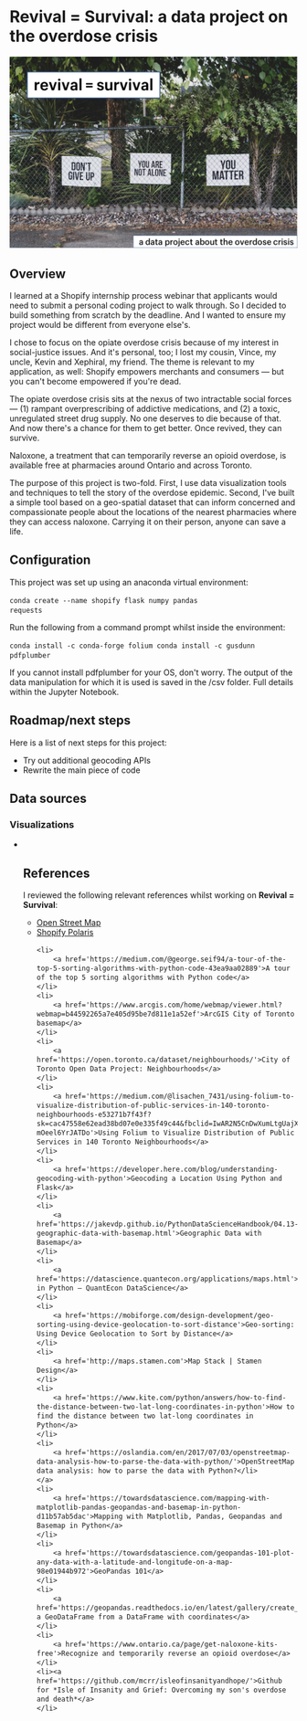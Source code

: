 # Revival = Survival: a data project on the overdose crisis

<img src="img/revival_hero_image-dan-meyers-unsplash.png">

## Overview
I learned at a Shopify internship process webinar that applicants would need to submit a personal coding project to walk through. So I decided to build something from scratch by the deadline. And I wanted to ensure my project would be different from everyone else's. 

I chose to focus on the opiate overdose crisis because of my interest in social-justice issues. And it's personal, too; I lost my cousin, Vince, my uncle, Kevin and Xephiral, my friend. The theme is relevant to my application, as well: Shopify empowers merchants and consumers — but you can't become empowered if you're dead. 

The opiate overdose crisis sits at the nexus of two intractable social forces — (1) rampant overprescribing of addictive medications, and (2) a toxic, unregulated street drug supply. No one deserves to die because of that. And now there's a chance for them to get better. Once revived, they can survive.

Naloxone, a treatment that can temporarily reverse an opioid overdose, is available free at pharmacies around Ontario and across Toronto. 

The purpose of this project is two-fold. First, I use data visualization tools and techniques to tell the story of the overdose epidemic. Second, I've built a simple tool based on a geo-spatial dataset that can inform concerned and compassionate people about the locations of the nearest pharmacies where they can access naloxone. Carrying it on their person, anyone can save a life. 

## Configuration
This project was set up using an anaconda virtual environment:

<code>conda create --name shopify flask  numpy pandas requests</code> 

Run the following from a command prompt whilst inside the environment:

<code>conda install -c conda-forge folium
conda install -c gusdunn pdfplumber</code>

If you cannot install pdfplumber for your OS, don't worry. The output of the data manipulation for which it is used is saved in the /csv folder. Full details within the Jupyter Notebook.


## Roadmap/next steps
Here is a list of next steps for this project:
<br>
<ul>
    <li>Try out additional geocoding APIs</li>
    <li>Rewrite the main piece of code</li>
</ul>

## Data sources

### Visualizations

<ul>
    <li></li>

## References
I reviewed the following relevant references whilst working on **Revival = Survival**:
<ul>
    <li>
        <a href='http://www.openstreetmap.org'>Open Street Map</a>
    </li>
    <li>
        <a href='https://polaris.shopify.com'>Shopify Polaris</a>
    </li>
    
    <li>
        <a href='https://medium.com/@george.seif94/a-tour-of-the-top-5-sorting-algorithms-with-python-code-43ea9aa02889'>A tour of the top 5 sorting algorithms with Python code</a>
    </li>
    <li>
        <a href='https://www.arcgis.com/home/webmap/viewer.html?webmap=b44592265a7e405d95be7d811e1a52ef'>ArcGIS City of Toronto basemap</a>
    </li>
    <li>
        <a href='https://open.toronto.ca/dataset/neighbourhoods/'>City of Toronto Open Data Project: Neighbourhoods</a>
    </li>
    <li>
        <a href='https://medium.com/@lisachen_7431/using-folium-to-visualize-distribution-of-public-services-in-140-toronto-neighbourhoods-e53271b7f43f?sk=cac47558e62ead38bd07e0e335f49c44&fbclid=IwAR2N5CnDwXumLtgUajXNiEWy8SP8IFGah8klYc8eIhkki-mOeel6YrJATDo'>Using Folium to Visualize Distribution of Public Services in 140 Toronto Neighbourhoods</a>
    </li>
    <li>
        <a href='https://developer.here.com/blog/understanding-geocoding-with-python'>Geocoding a Location Using Python and Flask</a>
    </li> 
    <li>
        <a href='https://jakevdp.github.io/PythonDataScienceHandbook/04.13-geographic-data-with-basemap.html'>Geographic Data with Basemap</a>
    </li>
    <li>
        <a href='https://datascience.quantecon.org/applications/maps.html'>Mapping in Python – QuantEcon DataScience</a>
    </li>
    <li>
        <a href='https://mobiforge.com/design-development/geo-sorting-using-device-geolocation-to-sort-distance'>Geo-sorting: Using Device Geolocation to Sort by Distance</a>
    </li>
    <li>
        <a href='http://maps.stamen.com'>Map Stack | Stamen Design</a>
    </li>
    <li>
        <a href='https://www.kite.com/python/answers/how-to-find-the-distance-between-two-lat-long-coordinates-in-python'>How to find the distance between two lat-long coordinates in Python</a>
    </li>
    <li>
        <a href='https://oslandia.com/en/2017/07/03/openstreetmap-data-analysis-how-to-parse-the-data-with-python/'>OpenStreetMap data analysis: how to parse the data with Python?</li>
    </a>
    <li>
        <a href='https://towardsdatascience.com/mapping-with-matplotlib-pandas-geopandas-and-basemap-in-python-d11b57ab5dac'>Mapping with Matplotlib, Pandas, Geopandas and Basemap in Python</a>
    </li>
    <li>
        <a href='https://towardsdatascience.com/geopandas-101-plot-any-data-with-a-latitude-and-longitude-on-a-map-98e01944b972'>GeoPandas 101</a>
    </li>
    <li>
        <a href='https://geopandas.readthedocs.io/en/latest/gallery/create_geopandas_from_pandas.html'>Creating a GeoDataFrame from a DataFrame with coordinates</a>
    </li>
    <li>
        <a href='https://www.ontario.ca/page/get-naloxone-kits-free'>Recognize and temporarily reverse an opioid overdose</a>
    </li>
    <li><a href='https://github.com/mcrr/isleofinsanityandhope/'>Github for *Isle of Insanity and Grief: Overcoming my son's overdose and death*</a>
    </li>
</ul>